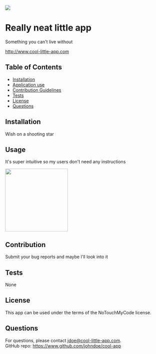 
<img src="https://img.shields.io/badge/license-NoTouchMyCode-brightgreen">

# Really neat little app

Something you can't live without

http://www.cool-little-app.com

## Table of Contents
* [Installation](#installation)
* [Application use](#use)
* [Contribution Guidelines](#contribution)
* [Tests](#tests)
* [License](#License)
* [Questions](#Questions)


## Installation
Wish on a shooting star

## Usage
It's super intuitive so my users don't need any instructions

<img src="" width="200px">

## Contribution
Submit your bug reports and maybe I'll look into it

## Tests
None

## License
This app can be used under the terms of the NoTouchMyCode license.

## Questions
For questions, please contact <jdoe@cool-little-app.com>.<br>
GitHub repo: https://www.github.com/johndoe/cool-app

